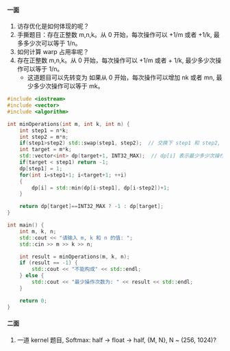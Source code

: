 #### 一面
1. 访存优化是如何体现的呢？
2. 手撕题目：存在正整数 m,n,k。从 0 开始，每次操作可以 +1/m 或者 +1/k, 最多多少次可以等于 1/n。
3. 如何计算 warp 占用率呢？
4. 存在正整数 m,n,k。从 0 开始，每次操作可以 +1/m 或者 + 1/k, 最少多少次操作可以等于 1/n。
    - 这道题目可以先转变为 如果从 0 开始，每次操作可以增加 nk 或者 mn, 最少多少次操作可以等于 mk。
```C++
#include <iostream>
#include <vector>
#include <algorithm>

int minOperations(int m, int k, int n) {
    int step1 = n*k;
    int step2 = m*n;
    if(step1>step2) std::swap(step1, step2);  // 交换下 step1 和 step2, 使得 step1 是小的步符
    int target = m*k;
    std::vector<int> dp(target+1, INT32_MAX);  // dp[i] 表示最少多少次操作可以等于 i
    if(target < step1) return -1;
    dp[step1] = 1;
    for(int i=step1+1; i<target+1; ++i)
    {
        dp[i] = std::min(dp[i-step1], dp[i-step2])+1;
    }

    return dp[target]==INT32_MAX ? -1 : dp[target];
}

int main() {
    int m, k, n;
    std::cout << "请输入 m, k 和 n 的值: ";
    std::cin >> m >> k >> n;

    int result = minOperations(m, k, n);
    if (result == -1) {
        std::cout << "不能构成" << std::endl;
    } else {
        std::cout << "最少操作次数为: " << result << std::endl;
    }

    return 0;
}
```

#### 二面
1. 一道 kernel 题目, Softmax: half -> float -> half, {M, N}, N ~ (256, 1024)?

